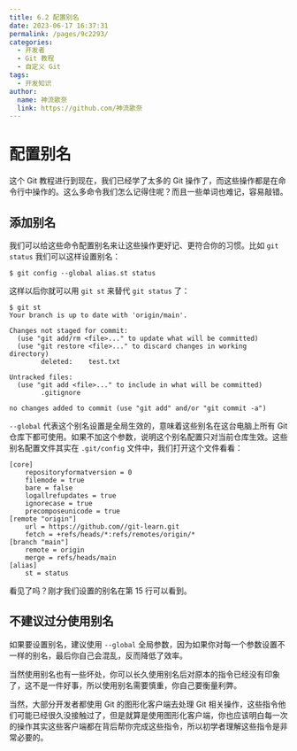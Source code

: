 ```yaml
---
title: 6.2 配置别名
date: 2023-06-17 16:37:31
permalink: /pages/9c2293/
categories:
  - 开发者
  - Git 教程
  - 自定义 Git
tags:
  - 开发知识
author: 
  name: 神流歌奈
  link: https://github.com/神流歌奈
---
```

# 配置别名

这个 Git 教程进行到现在，我们已经学了太多的 Git 操作了，而这些操作都是在命令行中操作的。这么多命令我们怎么记得住呢？而且一些单词也难记，容易敲错。

## 添加别名

我们可以给这些命令配置别名来让这些操作更好记、更符合你的习惯。比如 `git status` 我们可以这样设置别名：

```shell
$ git config --global alias.st status
```

这样以后你就可以用 `git st` 来替代 `git status` 了：

```shell
$ git st
Your branch is up to date with 'origin/main'.

Changes not staged for commit:
  (use "git add/rm <file>..." to update what will be committed)
  (use "git restore <file>..." to discard changes in working directory)
        deleted:    test.txt

Untracked files:
  (use "git add <file>..." to include in what will be committed)
        .gitignore

no changes added to commit (use "git add" and/or "git commit -a")
```

`--global` 代表这个别名设置是全局生效的，意味着这些别名在这台电脑上所有 Git 仓库下都可使用。如果不加这个参数，说明这个别名配置只对当前仓库生效。这些别名配置文件其实在 `.git/config` 文件中，我们打开这个文件看看：

```shell
[core]
	repositoryformatversion = 0
	filemode = true
	bare = false
	logallrefupdates = true
	ignorecase = true
	precomposeunicode = true
[remote "origin"]
	url = https://github.com//git-learn.git
	fetch = +refs/heads/*:refs/remotes/origin/*
[branch "main"]
	remote = origin
	merge = refs/heads/main
[alias]
	st = status
```

看见了吗？刚才我们设置的别名在第 15 行可以看到。

## 不建议过分使用别名

如果要设置别名，建议使用 `--global` 全局参数，因为如果你对每一个参数设置不一样的别名，最后你自己会混乱，反而降低了效率。

当然使用别名也有一些坏处，你可以长久使用别名后对原本的指令已经没有印象了，这不是一件好事，所以使用别名需要慎重，你自己要衡量利弊。

当然，大部分开发者都使用 Git 的图形化客户端去处理 Git 相关操作，这些指令他们可能已经很久没接触过了，但是就算是使用图形化客户端，你也应该明白每一次的操作其实这些客户端都在背后帮你完成这些指令，所以初学者理解这些指令是非常必要的。
